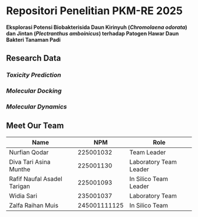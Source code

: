 # Repositori Penelitian PKM-RE 2025

**Eksplorasi Potensi Biobakterisida Daun Kirinyuh (_Chromolaena odorata_) dan Jintan (_Plectranthus amboinicus_) terhadap Patogen Hawar Daun Bakteri Tanaman Padi**

## Research Data

### _Toxicity Prediction_

### _Molecular Docking_

### _Molecular Dynamics_

## Meet Our Team

| Name                        | NPM          | Role                   |
| --------------------------- | ------------ | ---------------------- |
| Nurfian Qodar               | 225001032    | Team Leader            |
| Diva Tari Asina Munthe      | 225001130    | Laboratory Team Leader |
| Rafif Naufal Asadel Tarigan | 225001093    | In Silico Team Leader  |
| Widia Sari                  | 235001037    | Laboratory Team        |
| Zalfa Raihan Muis           | 245001111125 | In Silico Team         |
